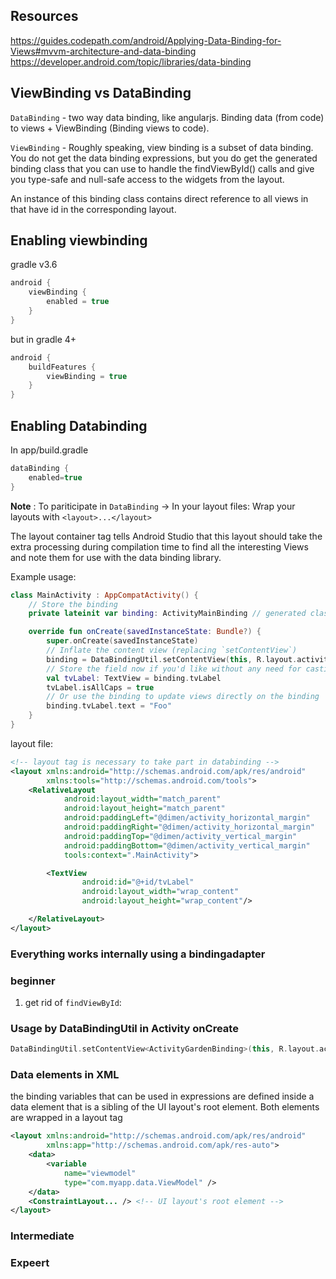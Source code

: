 

## Resources

https://guides.codepath.com/android/Applying-Data-Binding-for-Views#mvvm-architecture-and-data-binding
https://developer.android.com/topic/libraries/data-binding


## ViewBinding vs DataBinding

`DataBinding` - two way data binding, like angularjs. Binding data (from code) to views + ViewBinding (Binding views to code).

`ViewBinding` - Roughly speaking, view binding is a subset of data binding. You do not get the data binding expressions, but you do get the generated binding class that you can use to handle the findViewById() calls and give you type-safe and null-safe access to the widgets from the layout.

An instance of this binding class contains direct reference to all views in that have id in the corresponding layout.


## Enabling viewbinding

gradle v3.6
```groovy
android {
    viewBinding {
        enabled = true
    }
}
```

but in gradle 4+
```groovy
android {
    buildFeatures {
        viewBinding = true
    }
}
```

## Enabling Databinding

In app/build.gradle
```gradle
dataBinding {
    enabled=true
}
```

**Note** : To pariticipate in `DataBinding` -> In your layout files: Wrap your layouts with `<layout>...</layout>`

The layout container tag tells Android Studio that this layout should take the extra processing during compilation time to find all the interesting Views and note them for use with the data binding library.

Example usage:
```kotlin
class MainActivity : AppCompatActivity() {
    // Store the binding
    private lateinit var binding: ActivityMainBinding // generated class to hold contentview binding

    override fun onCreate(savedInstanceState: Bundle?) {
        super.onCreate(savedInstanceState)
        // Inflate the content view (replacing `setContentView`)
        binding = DataBindingUtil.setContentView(this, R.layout.activity_main)
        // Store the field now if you'd like without any need for casting
        val tvLabel: TextView = binding.tvLabel
        tvLabel.isAllCaps = true
        // Or use the binding to update views directly on the binding
        binding.tvLabel.text = "Foo"
    }
}
```
layout file:
```xml
<!-- layout tag is necessary to take part in databinding -->
<layout xmlns:android="http://schemas.android.com/apk/res/android"
        xmlns:tools="http://schemas.android.com/tools">
    <RelativeLayout
            android:layout_width="match_parent"
            android:layout_height="match_parent"
            android:paddingLeft="@dimen/activity_horizontal_margin"
            android:paddingRight="@dimen/activity_horizontal_margin"
            android:paddingTop="@dimen/activity_vertical_margin"
            android:paddingBottom="@dimen/activity_vertical_margin"
            tools:context=".MainActivity">

        <TextView
                android:id="@+id/tvLabel"
                android:layout_width="wrap_content"
                android:layout_height="wrap_content"/>

    </RelativeLayout>
</layout>
```

### Everything works internally using a bindingadapter


### beginner

1. get rid of `findViewById`:


### Usage by DataBindingUtil in Activity onCreate

```kt
DataBindingUtil.setContentView<ActivityGardenBinding>(this, R.layout.activity_garden)
```

### Data elements in XML

the binding variables that can be used in expressions are defined inside a data element that is a sibling of the UI layout's root element. Both elements are wrapped in a layout tag

```xml
<layout xmlns:android="http://schemas.android.com/apk/res/android"
        xmlns:app="http://schemas.android.com/apk/res-auto">
    <data>
        <variable
            name="viewmodel"
            type="com.myapp.data.ViewModel" />
    </data>
    <ConstraintLayout... /> <!-- UI layout's root element -->
</layout>
```

### Intermediate


### Expeert

